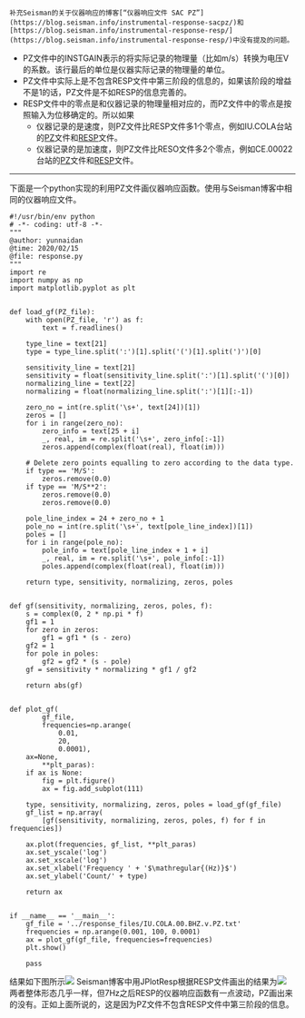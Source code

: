 
```
补充Seisman的关于仪器响应的博客[“仪器响应文件 SAC PZ”](https://blog.seisman.info/instrumental-response-sacpz/)和[https://blog.seisman.info/instrumental-response-resp/](https://blog.seisman.info/instrumental-response-resp/)中没有提及的问题。
```
* PZ文件中的INSTGAIN表示的将实际记录的物理量（比如m/s）转换为电压V的系数。该行最后的单位是仪器实际记录的物理量的单位。
* PZ文件中实际上是不包含RESP文件中第三阶段的信息的，如果该阶段的增益不是1的话，PZ文件是不如RESP的信息完善的。
* RESP文件中的零点是和仪器记录的物理量相对应的，而PZ文件中的零点是按照输入为位移确定的。所以如果
    *   仪器记录的是速度，则PZ文件比RESP文件多1个零点，例如IU.COLA台站的[PZ](response_files/IU.COLA.00.BHZ.v.PZ.txt)文件和[RESP](response_files/IU.COLA.00.BHZ.v.RESP.txt)文件。
    *   仪器记录的是加速度，则PZ文件比RESO文件多2个零点，例如CE.00022台站的[PZ](response_files/CE.00022.HNE.a.PZ.txt)文件和[RESP](CE.00022.HNE.a.RESP.txt)文件。

-------
下面是一个python实现的利用PZ文件画仪器响应函数。使用与Seisman博客中相同的仪器响应文件。
```
#!/usr/bin/env python
# -*- coding: utf-8 -*-
"""
@author: yunnaidan
@time: 2020/02/15
@file: response.py
"""
import re
import numpy as np
import matplotlib.pyplot as plt


def load_gf(PZ_file):
    with open(PZ_file, 'r') as f:
        text = f.readlines()

    type_line = text[21]
    type = type_line.split(':')[1].split('(')[1].split(')')[0]

    sensitivity_line = text[21]
    sensitivity = float(sensitivity_line.split(':')[1].split('(')[0])
    normalizing_line = text[22]
    normalizing = float(normalizing_line.split(':')[1][:-1])

    zero_no = int(re.split('\s+', text[24])[1])
    zeros = []
    for i in range(zero_no):
        zero_info = text[25 + i]
        _, real, im = re.split('\s+', zero_info[:-1])
        zeros.append(complex(float(real), float(im)))

    # Delete zero points equalling to zero according to the data type.
    if type == 'M/S':
        zeros.remove(0.0)
    if type == 'M/S**2':
        zeros.remove(0.0)
        zeros.remove(0.0)

    pole_line_index = 24 + zero_no + 1
    pole_no = int(re.split('\s+', text[pole_line_index])[1])
    poles = []
    for i in range(pole_no):
        pole_info = text[pole_line_index + 1 + i]
        _, real, im = re.split('\s+', pole_info[:-1])
        poles.append(complex(float(real), float(im)))

    return type, sensitivity, normalizing, zeros, poles


def gf(sensitivity, normalizing, zeros, poles, f):
    s = complex(0, 2 * np.pi * f)
    gf1 = 1
    for zero in zeros:
        gf1 = gf1 * (s - zero)
    gf2 = 1
    for pole in poles:
        gf2 = gf2 * (s - pole)
    gf = sensitivity * normalizing * gf1 / gf2

    return abs(gf)


def plot_gf(
        gf_file,
        frequencies=np.arange(
            0.01,
            20,
            0.0001),
    ax=None,
        **plt_paras):
    if ax is None:
        fig = plt.figure()
        ax = fig.add_subplot(111)

    type, sensitivity, normalizing, zeros, poles = load_gf(gf_file)
    gf_list = np.array(
        [gf(sensitivity, normalizing, zeros, poles, f) for f in frequencies])

    ax.plot(frequencies, gf_list, **plt_paras)
    ax.set_yscale('log')
    ax.set_xscale('log')
    ax.set_xlabel('Frequency ' + '$\mathregular{(Hz)}$')
    ax.set_ylabel('Count/' + type)

    return ax


if __name__ == '__main__':
    gf_file = '../response_files/IU.COLA.00.BHZ.v.PZ.txt'
    frequencies = np.arange(0.001, 100, 0.0001)
    ax = plot_gf(gf_file, frequencies=frequencies)
    plt.show()

    pass

```
结果如下图所示![](figure/response_PZ.jpg)
Seisman博客中用JPlotResp根据RESP文件画出的结果为![](figure/seisman.png)
两者整体形态几乎一样，但7Hz之后RESP的仪器响应函数有一点波动，PZ画出来的没有。正如上面所说的，这是因为PZ文件不包含RESP文件中第三阶段的信息。

